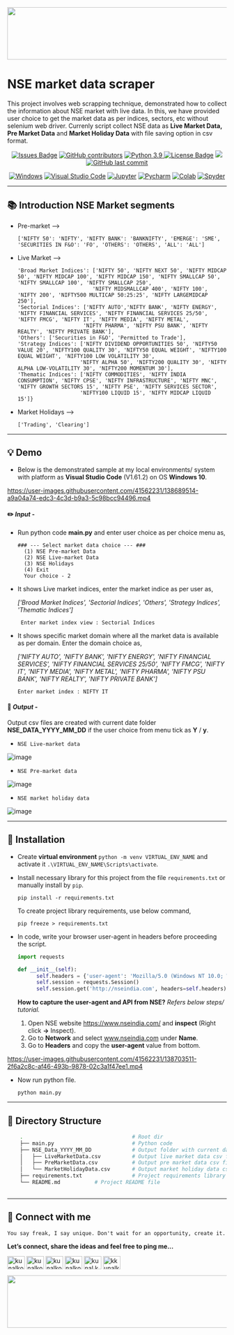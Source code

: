 <div align="right">
<img src="https://user-images.githubusercontent.com/41562231/141720820-090897f9-f564-45e2-9265-15c1269db795.png" height="120" width="900">
</div>

# NSE market data scraper
This project involves web scrapping technique, demonstrated how to collect the information about NSE market with live data. In this, we have provided user choice to get the market data as per indices, sectors, etc without selenium web driver.
Currenly script collect NSE data as __Live Market Data, Pre Market Data__ and __Market Holiday Data__ with file saving option in csv format. 

<div align="center">
  <a href="https://github.com/kunalk3/Data_scraping_and_text_analysis/tree/main/NSE_data_scraper/issues"><img src="https://img.shields.io/github/issues/kunalk3/Data_scraping_and_text_analysis" alt="Issues Badge"></a>
  <a href="https://github.com/kunalk3/Data_scraping_and_text_analysis/tree/main/NSE_data_scraper/graphs/contributors"><img src="https://img.shields.io/github/contributors/kunalk3/Data_scraping_and_text_analysis?color=872EC4" alt="GitHub contributors"></a>
  <a href="https://www.python.org/downloads/release/python-390/"><img src="https://img.shields.io/static/v1?label=python&message=v3.9&color=faff00" alt="Python 3.9"</a>
  <a href="https://github.com/kunalk3/Data_scraping_and_text_analysis/blob/main/LICENSE"><img src="https://img.shields.io/github/license/kunalk3/Data_scraping_and_text_analysis?color=019CE0" alt="License Badge"/></a>
  <a href="https://github.com/kunalk3/Data_scraping_and_text_analysis/tree/main/NSE_data_scraper"><img src="https://img.shields.io/badge/lang-eng-ff1100"></img></a>
  <a href="https://github.com/kunalk3/Data_scraping_and_text_analysis/tree/main/NSE_data_scraper"><img src="https://img.shields.io/github/last-commit/kunalk3/Data_scraping_and_text_analysis?color=309a02" alt="GitHub last commit">
</div>

<div align="center">   
  
  [![Windows](https://img.shields.io/badge/WindowsOS-000000?style=flat-square&logo=windows&logoColor=white)](https://www.microsoft.com/en-in/)
  [![Visual Studio Code](https://img.shields.io/badge/VSCode-0078d7.svg?style=flat-square&logo=visual-studio-code&logoColor=white)](https://code.visualstudio.com/)
  [![Jupyter](https://img.shields.io/badge/Jupyter-F37626.svg?style=flat-square&logo=Jupyter&logoColor=white)](https://jupyter.org/)
  [![Pycharm](https://img.shields.io/badge/Pycharm-41c907.svg?style=flat-square&logo=Pycharm&logoColor=white)](https://www.jetbrains.com/pycharm/)
  [![Colab](https://img.shields.io/badge/Colab-F9AB00.svg?style=flat-square&logo=googlecolab&logoColor=white)](https://colab.research.google.com/?utm_source=scs-index/)
  [![Spyder](https://img.shields.io/badge/Spyder-838485.svg?style=flat-square&logo=spyder%20ide&logoColor=white)](https://www.spyder-ide.org/)
</div>
  
---
## :books: Introduction NSE Market segments
- Pre-market -->
  
      ['NIFTY 50': 'NIFTY', 'NIFTY BANK': 'BANKNIFTY', 'EMERGE': 'SME', 'SECURITIES IN F&O': 'FO', 'OTHERS': 'OTHERS', 'ALL': 'ALL']
  
- Live Market -->
  
      'Broad Market Indices': ['NIFTY 50', 'NIFTY NEXT 50', 'NIFTY MIDCAP 50', 'NIFTY MIDCAP 100', 'NIFTY MIDCAP 150', 'NIFTY SMALLCAP 50', 'NIFTY SMALLCAP 100', 'NIFTY SMALLCAP 250', 
                              'NIFTY MIDSMALLCAP 400', 'NIFTY 100', 'NIFTY 200', 'NIFTY500 MULTICAP 50:25:25', 'NIFTY LARGEMIDCAP 250'],
      'Sectorial Indices': ['NIFTY AUTO','NIFTY BANK', 'NIFTY ENERGY', 'NIFTY FINANCIAL SERVICES', 'NIFTY FINANCIAL SERVICES 25/50', 'NIFTY FMCG', 'NIFTY IT', 'NIFTY MEDIA', 'NIFTY METAL', 
                           'NIFTY PHARMA', 'NIFTY PSU BANK', 'NIFTY REALTY', 'NIFTY PRIVATE BANK'], 
      'Others': ['Securities in F&O', 'Permitted to Trade'], 
      'Strategy Indices': ['NIFTY DIVIDEND OPPORTUNITIES 50', 'NIFTY50 VALUE 20', 'NIFTY100 QUALITY 30', 'NIFTY50 EQUAL WEIGHT', 'NIFTY100 EQUAL WEIGHT', 'NIFTY100 LOW VOLATILITY 30', 
                          'NIFTY ALPHA 50', 'NIFTY200 QUALITY 30', 'NIFTY ALPHA LOW-VOLATILITY 30', 'NIFTY200 MOMENTUM 30'],
      'Thematic Indices': ['NIFTY COMMODITIES', 'NIFTY INDIA CONSUMPTION', 'NIFTY CPSE', 'NIFTY INFRASTRUCTURE', 'NIFTY MNC', 'NIFTY GROWTH SECTORS 15', 'NIFTY PSE', 'NIFTY SERVICES SECTOR', 
                          'NIFTY100 LIQUID 15', 'NIFTY MIDCAP LIQUID 15']}

- Market Holidays -->
  
      ['Trading', 'Clearing']
---
  
## :bulb: Demo
- Below is the demonstrated sample at my local environments/ system with platform as __Visual Studio Code__ (V1.61.2) on OS __Windows 10__. 
  
https://user-images.githubusercontent.com/41562231/138689514-a9a04a74-edc3-4c3d-b9a3-5c98bcc94496.mp4
 
#### :pencil2: _Input_ - 
- Run python code __main.py__ and enter user choice as per choice menu as,
 
      ### --- Select market data choice --- ###
        (1) NSE Pre-market Data
        (2) NSE Live-market Data
        (3) NSE Holidays
        (4) Exit
        Your choice - 2

 - It shows Live market indices, enter the market indice as per user as,
  
    _['Broad Market Indices', 'Sectorial Indices', 'Others', 'Strategy Indices', 'Thematic Indices']_

        Enter market index view : Sectorial Indices

- It shows specific market domain where all the market data is available as per domain. Enter the domain choice as,
 
    _['NIFTY AUTO', 'NIFTY BANK', 'NIFTY ENERGY', 'NIFTY FINANCIAL SERVICES', 'NIFTY FINANCIAL SERVICES 25/50', 'NIFTY FMCG', 'NIFTY IT', 'NIFTY MEDIA', 'NIFTY METAL', 'NIFTY PHARMA', 'NIFTY PSU BANK', 'NIFTY REALTY', 'NIFTY PRIVATE BANK']_

      Enter market index : NIFTY IT
  
#### :bookmark: _Output_ - 
  
  Output csv files are created with current date folder __NSE_DATA_YYYY_MM_DD__ if the user choice from menu tick as __Y__ / __y__.
  
- `NSE Live-market data`

![image](https://user-images.githubusercontent.com/41562231/138696139-d6947a75-1aca-4eaa-9c18-1b2ad92f6681.png)

- `NSE Pre-market data`
  
![image](https://user-images.githubusercontent.com/41562231/138695964-19781f5f-3b7d-463e-9c93-c369350fabf0.png)

- `NSE market holiday data`
  
![image](https://user-images.githubusercontent.com/41562231/138695237-2da546ca-ce76-48e4-a736-7f3bb0494d44.png)

---
  
## :wrench: Installation
- Create __virtual environment__ `python -m venv VIRTUAL_ENV_NAME` and activate it `.\VIRTUAL_ENV_NAME\Scripts\activate`.
- Install necessary library for this project from the file `requirements.txt` or manually install by `pip`.
  ```
  pip install -r requirements.txt
  ```
  To create project library requirements, use below command,
  ```
  pip freeze > requirements.txt
  ```
- In code, write your browser user-agent in headers before proceeding the script.
  ```python
  import requests
  
  def __init__(self):
        self.headers = {'user-agent': 'Mozilla/5.0 (Windows NT 10.0; Win64; x64) AppleWebKit/537.36 (KHTML, like Gecko) Chrome/93.0.4577.63 Safari/537.36'}
        self.session = requests.Session()
        self.session.get('http://nseindia.com', headers=self.headers)
  ```
  __How to capture the user-agent and API from NSE?__ _Refers below steps/ tutorial._
  
    1. Open NSE website https://www.nseindia.com/ and __inspect__ (Right click __->__ Inspect).
    2. Go to __Network__ and select www.nseindia.com under __Name__.
    3. Go to __Headers__ and copy the __user-agent__ value from bottom.

https://user-images.githubusercontent.com/41562231/138703511-2f6a2c8c-af46-493b-9878-02c3a1f47ee1.mp4

- Now run python file.
  ``` 
  python main.py
  ```
---  

## :bookmark: Directory Structure 
```bash
    .                                   # Root dir
    ├── main.py                         # Python code
    ├── NSE_Data_YYYY_MM_DD             # Output folder with current date (will create once execution of script)
    │   ├── LiveMarketData.csv          # Output live market data csv file
    │   ├── PreMarketData.csv           # Output pre market data csv file
    │   └── MarketHolidayData.csv       # Output market holiday data csv file
    ├── requirements.txt                # Project requirements library with versions
	└── README.md			# Project README file
	
```

---  
  
## :iphone: Connect with me
`You say freak, I say unique. Don't wait for an opportunity, create it.`
  
__Let’s connect, share the ideas and feel free to ping me...__
  
<div align="center"> 
  <p align="left">
    <a href="https://linkedin.com/in/kunalkolhe3" target="blank"><img align="center" src="https://cdn.jsdelivr.net/npm/simple-icons@3.0.1/icons/linkedin.svg" alt="kunalkolhe3" height="30" width="40"/></a>
    <a href="https://github.com/kunalk3/" target="blank"><img align="center" src="https://cdn.jsdelivr.net/npm/simple-icons@3.0.1/icons/github.svg" alt="kunalkolhe3" height="30" width="40"/></a>
    <a href="mailto:kunalkolhe333@gmail.com" target="blank"><img align="center" src="https://cdn.jsdelivr.net/npm/simple-icons@3.0.1/icons/gmail.svg" alt="kunalkolhe333" height="30" width="40"/></a>
    <a href="https://www.hackerrank.com/kunalkolhe333" target="blank"><img align="center" src="https://cdn.jsdelivr.net/npm/simple-icons@3.0.1/icons/hackerrank.svg" alt="kunalkolhe333" height="30" width="40"/></a>
    <a href="https://fb.com/kunal.kolhe.98" target="blank"><img align="center" src="https://cdn.jsdelivr.net/npm/simple-icons@3.0.1/icons/facebook.svg" alt="kunal.kolhe.98" height="30" width="40"/></a>
    <a href="https://instagram.com/kkunalkkolhe" target="blank"><img align="center" src="https://cdn.jsdelivr.net/npm/simple-icons@3.0.1/icons/instagram.svg" alt="kkunalkkolhe" height="30" width="40"/></a>
  </p>
</div> 


<div align="left">
<img src="https://user-images.githubusercontent.com/41562231/141720940-53eb9b25-777d-4057-9c2d-8e22d2677c7c.png" height="120" width="900">
</div>
